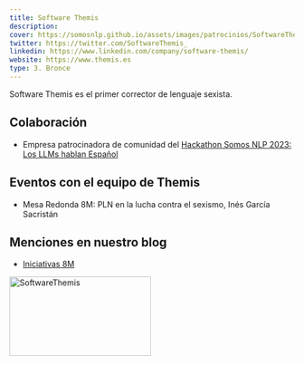 ```yaml
---
title: Software Themis
description:
cover: https://somosnlp.github.io/assets/images/patrocinios/SoftwareThemis.png
twitter: https://twitter.com/SoftwareThemis_
linkedin: https://www.linkedin.com/company/software-themis/
website: https://www.themis.es
type: 3. Bronce
---
```


Software Themis es el primer corrector de lenguaje sexista.

## Colaboración

- Empresa patrocinadora de comunidad del [Hackathon Somos NLP 2023: Los LLMs hablan Español](https://somosnlp.org/blog/hackathon-2023)

## Eventos con el equipo de Themis

- Mesa Redonda 8M: PLN en la lucha contra el sexismo, Inés García Sacristán

<EventSummary
    description=""
    poster="https://somosnlp.github.io/assets/images/eventos/230309_mesa_redonda_8m.jpg"
    video="https://www.youtube.com/embed/5fOiLWXQ78c"
    name=""
    website=""
    twitter=""
    linkedin=""
    github=""
    bio=""
/>

## Menciones en nuestro blog

- [Iniciativas 8M](https://somosnlp.org/blog/iniciativas-8m)

<div class="flex justify-center">
    <img alt="SoftwareThemis" width="250" height="140" 
    src="https://somosnlp.github.io/assets/images/patrocinios/SoftwareThemis.png" />
</div>
